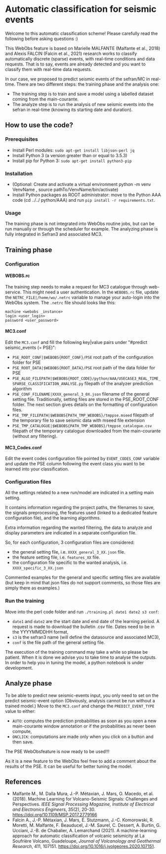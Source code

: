 # Automatic classification for seismic events

Welcome to this automatic classification scheme! Please carefully read the following before asking questions :)

This WebObs feature is based on Marielle MALFANTE (Malfante et al., 2018) and Alexis FALCIN (Falcin et al., 2021) research works to classify automatically discrete (sparse) events, with real-time conditions and data requests. That is to say, events are already detected and you want to classify them with real-time data requests.

In our case, we proposed to predict seismic events of the sefran/MC in real-time. There are two different steps: the training phase and the analysis one:
- The training step is to train and save a model using a labelled dataset coming from the main-courante.
- The analyze step is to run the analysis of new seismic events into the sefran in real-time (knowing its starting date and duration).

## How to use the code?

### Prerequisites
- Install Perl modules: `sudo apt-get install libjson-perl jq`
- Install Python 3 (a version greater than or equal to 3.5.3)
- Install pip for Python 3: `sudo apt-get install python3-pip`

### Installation
- (Optional: Create and activate a virtual environment python -m venv VenvName , source pathTo/VenvName/bin/activate)
- Install Python packages as ROOT administrator: move to the Python AAA code (cd ../../ python/AAA) and run `pip install -r requirements.txt`.

### Usage
The training phase is not integrated into WebObs routine jobs, but can be run manually or through the scheduler for example. The analyzing phase is fully integrated in Sefran3 and associated MC3.

## Training phase

### Configuration

#### WEBOBS.rc
The training step needs to make a request for MC3 catalogue through web-service. This might need a user authentication. In the `WEBOBS.rc` file, update the `NETRC_FILE|/home/wo/.netrc` variable to manage your auto-login into the WebObs system. The `.netrc` file should looks like this:
```
machine <webobs _instance>
login <user_login>
password <user_password>
```

#### MC3.conf
Edit the `MC3.conf` and fill the following key|value pairs under "#predict seismic_events (= PSE)":

- `PSE_ROOT_CONF|$WEBOBS{ROOT_CONF}/PSE` root path of the configuration folder for PSE
- `PSE_ROOT_DATA|$WEBOBS{ROOT_DATA}/PSE`  root path of the data folder for PSE
- `PSE_ALGO_FILEPATH|$WEBOBS{ROOT_CODE}/python/AAA/USECASE3_REAL_TIME_SPARSE_CLASSIFICATION_ANALYSE.py` filepath of the analyzer prediction algorithm
- `PSE_CONF_FILENAME|XXXX_general_3_0X.json` filename of the general setting file. Traditionally, setting files are stored in the PSE_ROOT_CONF folder. The next section gives details on the formatting of configuration files.
- `PSE_TMP_FILEPATH|$WEBOBS{PATH_TMP_WEBOBS}/tmppse.mseed` filepath of the temporary file to save seismic data with mseed file extension
- `PSE_TMP_CATALOGUE|$WEBOBS{PATH_TMP_WEBOBS}/tmppse_catalogue.csv` filepath of the temporary catalogue downloaded from the main-courante (without any filtering).

#### MC3_Codes.conf
Edit the event codes configuration file pointed by `EVENT_CODES_CONF` variable and update the PSE column following the event class you want to be learned into your classification.


### Configuration files

All the settings related to a new run/model are indicated in a setting main setting.

It contains information regarding the project paths, the filenames to save, the signals preprocessing, the features used (linked to a dedicated feature configuration file), and the learning algorithms.

Extra information regarding the wanted filtering, the data to analyze and display parameters are indicated in a separate configuration file.

So, for each configuration, 3 configuration files are considered:

- the general setting file, i.e. `XXXX_general_3_XX.json` file.
- the feature setting file, i.e. `features_XX` file.
- the configuration file specific to the wanted analysis, i.e. `XXXX_specific_3_XX.json`

Commented examples for the general and specific setting files are available (but keep in mind that json files do not support comments, so those files are simply there as examples.)


### Run the training
Move into the perl code folder and run `./training.pl date1 date2 s3 conf`:
- `date1` and `date2` are the start date and end date of the learning period. A request is made to download the bulletin .csv file. Dates need to be in the YYYYMMDDHH format,
- `s3` is the sefran3 name (will define the datasource and associated MC3),
- `conf` is the file path of the general setting file.

The execution of the training command may take a while so please be patient. When it is done we advise you to take time to analyse the outputs. In order to help you in tuning the model, a python notebook is under development.


## Analyze phase

To be able to predict new seismic-events input, you only need to set on the predict seismic-event option (Obviously, analysis cannot be run without a trained model.)
Move to the `MC3.conf` and change the `PREDICT_EVENT_TYPE` value to either:
- `AUTO`: computes the prediction probabilities as soon as you open a new main-courante window annotation or if the probabilities as never been compute,
- `ONCLICK`: computations are made only when you click on a button and then save.

The PSE WebObsfeature is now ready to be used!!!

As it is a new feature to the WebObs feel free to add a comment about the results of the PSE. It can be useful for better tuning the model.

## References
- Malfante M., M. Dalla Mura, J.-P. Métaxian, J. Mars, O. Macedo, et al. (2018). Machine Learning for Volcano-Seismic Signals: Challenges and Perspectives. *IEEE Signal Processing Magazine, Institute of Electrical and Electronics Engineers*, 35(2), 20-30. https://doi.org/10.1109/MSP.2017.2779166
- Falcin A., J.-P. Métaxian, J. Mars, É. Stutzmann, J.-C. Komorowski, R. Moretti, M. Malfante, F. Beauducel, J.-M. Saurel, C. Dessert, A. Burtin, G. Ucciani, J.-B. de Chabalier, A. Lemarchand (2021). A machine-learning approach for automatic classification of volcanic seismicity at La Soufrière Volcano, Guadeloupe, *Journal of Volcanology and Geothermal Research*, 411, 107151. https://doi.org/10.1016/j.jvolgeores.2020.107151.
